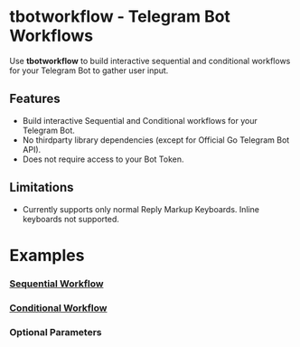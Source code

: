 # tbotworkflow - Telegram Bot Workflows
Use **tbotworkflow** to build interactive sequential and conditional workflows for your Telegram Bot to gather user input.

## Features
- Build interactive Sequential and Conditional workflows for your Telegram Bot.
- No thirdparty library dependencies (except for Official Go Telegram Bot API).
- Does not require access to your Bot Token.

## Limitations
- Currently supports only normal Reply Markup Keyboards. Inline keyboards not supported.

# Examples
### [Sequential Workflow](https://github.com/hbbtekademy/tbotworkflow/tree/main/examples/SequentialWorkflow)

### [Conditional Workflow](https://github.com/hbbtekademy/tbotworkflow/tree/main/examples/ConditionalWorkflow)

### Optional Parameters
